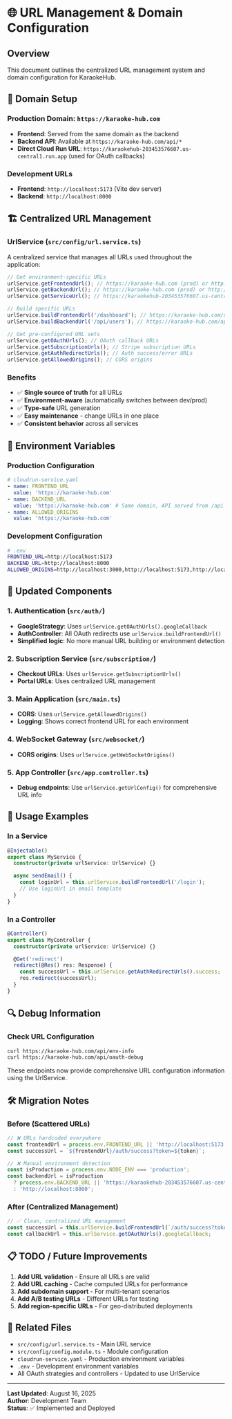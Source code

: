 # 🌐 URL Management & Domain Configuration

## Overview

This document outlines the centralized URL management system and domain configuration for KaraokeHub.

## 🎯 Domain Setup

### Production Domain: `https://karaoke-hub.com`

- **Frontend**: Served from the same domain as the backend
- **Backend API**: Available at `https://karaoke-hub.com/api/*`
- **Direct Cloud Run URL**: `https://karaokehub-203453576607.us-central1.run.app` (used for OAuth callbacks)

### Development URLs

- **Frontend**: `http://localhost:5173` (Vite dev server)
- **Backend**: `http://localhost:8000`

## 🏗️ Centralized URL Management

### UrlService (`src/config/url.service.ts`)

A centralized service that manages all URLs used throughout the application:

```typescript
// Get environment-specific URLs
urlService.getFrontendUrl(); // https://karaoke-hub.com (prod) or http://localhost:5173 (dev)
urlService.getBackendUrl(); // https://karaoke-hub.com (prod) or http://localhost:8000 (dev)
urlService.getServiceUrl(); // https://karaokehub-203453576607.us-central1.run.app (for OAuth)

// Build specific URLs
urlService.buildFrontendUrl('/dashboard'); // https://karaoke-hub.com/dashboard
urlService.buildBackendUrl('/api/users'); // https://karaoke-hub.com/api/users

// Get pre-configured URL sets
urlService.getOAuthUrls(); // OAuth callback URLs
urlService.getSubscriptionUrls(); // Stripe subscription URLs
urlService.getAuthRedirectUrls(); // Auth success/error URLs
urlService.getAllowedOrigins(); // CORS origins
```

### Benefits

- ✅ **Single source of truth** for all URLs
- ✅ **Environment-aware** (automatically switches between dev/prod)
- ✅ **Type-safe** URL generation
- ✅ **Easy maintenance** - change URLs in one place
- ✅ **Consistent behavior** across all services

## 🔧 Environment Variables

### Production Configuration

```yaml
# cloudrun-service.yaml
- name: FRONTEND_URL
  value: 'https://karaoke-hub.com'
- name: BACKEND_URL
  value: 'https://karaoke-hub.com' # Same domain, API served from /api
- name: ALLOWED_ORIGINS
  value: 'https://karaoke-hub.com'
```

### Development Configuration

```bash
# .env
FRONTEND_URL=http://localhost:5173
BACKEND_URL=http://localhost:8000
ALLOWED_ORIGINS=http://localhost:3000,http://localhost:5173,http://localhost:5174,http://localhost:5175,http://localhost:5176
```

## 📝 Updated Components

### 1. Authentication (`src/auth/`)

- **GoogleStrategy**: Uses `urlService.getOAuthUrls().googleCallback`
- **AuthController**: All OAuth redirects use `urlService.buildFrontendUrl()`
- **Simplified logic**: No more manual URL building or environment detection

### 2. Subscription Service (`src/subscription/`)

- **Checkout URLs**: Uses `urlService.getSubscriptionUrls()`
- **Portal URLs**: Uses centralized URL management

### 3. Main Application (`src/main.ts`)

- **CORS**: Uses `urlService.getAllowedOrigins()`
- **Logging**: Shows correct frontend URL for each environment

### 4. WebSocket Gateway (`src/websocket/`)

- **CORS origins**: Uses `urlService.getWebSocketOrigins()`

### 5. App Controller (`src/app.controller.ts`)

- **Debug endpoints**: Use `urlService.getUrlConfig()` for comprehensive URL info

## 🚀 Usage Examples

### In a Service

```typescript
@Injectable()
export class MyService {
  constructor(private urlService: UrlService) {}

  async sendEmail() {
    const loginUrl = this.urlService.buildFrontendUrl('/login');
    // Use loginUrl in email template
  }
}
```

### In a Controller

```typescript
@Controller()
export class MyController {
  constructor(private urlService: UrlService) {}

  @Get('redirect')
  redirect(@Res() res: Response) {
    const successUrl = this.urlService.getAuthRedirectUrls().success;
    res.redirect(successUrl);
  }
}
```

## 🔍 Debug Information

### Check URL Configuration

```bash
curl https://karaoke-hub.com/api/env-info
curl https://karaoke-hub.com/api/oauth-debug
```

These endpoints now provide comprehensive URL configuration information using the UrlService.

## 🛠️ Migration Notes

### Before (Scattered URLs)

```typescript
// ❌ URLs hardcoded everywhere
const frontendUrl = process.env.FRONTEND_URL || 'http://localhost:5173';
const successUrl = `${frontendUrl}/auth/success?token=${token}`;

// ❌ Manual environment detection
const isProduction = process.env.NODE_ENV === 'production';
const backendUrl = isProduction
  ? process.env.BACKEND_URL || 'https://karaokehub-203453576607.us-central1.run.app'
  : 'http://localhost:8000';
```

### After (Centralized Management)

```typescript
// ✅ Clean, centralized URL management
const successUrl = this.urlService.buildFrontendUrl(`/auth/success?token=${token}`);
const callbackUrl = this.urlService.getOAuthUrls().googleCallback;
```

## 📋 TODO / Future Improvements

1. **Add URL validation** - Ensure all URLs are valid
2. **Add URL caching** - Cache computed URLs for performance
3. **Add subdomain support** - For multi-tenant scenarios
4. **Add A/B testing URLs** - Different URLs for testing
5. **Add region-specific URLs** - For geo-distributed deployments

## 🔗 Related Files

- `src/config/url.service.ts` - Main URL service
- `src/config/config.module.ts` - Module configuration
- `cloudrun-service.yaml` - Production environment variables
- `.env` - Development environment variables
- All OAuth strategies and controllers - Updated to use UrlService

---

**Last Updated**: August 16, 2025  
**Author**: Development Team  
**Status**: ✅ Implemented and Deployed
